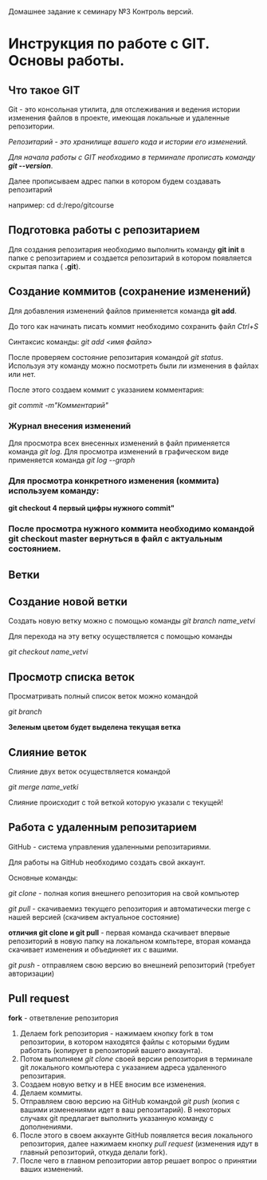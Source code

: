 Домашнее задание к семинару №3 Контроль версий.
# Инструкция по работе с GIT. Основы работы.

## Что такое GIT	
Git - это консольная утилита,  для отслеживания и ведения истории изменения файлов в проекте, имеющая локальные и удаленные репозитории. 

*Репозитарий - это хранилище вашего кода и истории его изменений.*

*Для начала работы с GIT необходимо в терминале прописать команду **git --version***.

Далее прописываем адрес папки в котором будем создавать репозитарий

например: cd d:/repo/gitcourse

## Подготовка работы с репозитарием

Для создания репозитария необходимо выполнить команду **git init** в папке с репозитарием и создается репозитарий в котором появляется скрытая папка (  **.git**).

## Создание коммитов (сохранение изменений)

Для добавления изменений файлов применяется команда **git add**.

До того как начинать писать коммит необходимо сохранить файл *Ctrl+S*

Синтаксис команды: *git add <имя файла>*

После проверяем состояние репозитария командой 
*git status*.
Используя эту команду можно посмотреть были ли изменения в файлах или нет.

После этого создаем коммит с указанием комментария: 

*git commit -m"Комментарий"*

### Журнал внесения изменений

Для просмотра всех внесенных изменений в файл применяется команда *git log*.
Для просмотра изменений в графическом виде применяется команда *git log --graph*

### Для просмотра конкретного изменения (коммита) используем команду: 
**git checkout 4 первый цифры нужного commit"**

### После просмотра нужного коммита необходимо командой **git checkout master** вернуться в файл с актуальным состоянием.

## Ветки

## Создание новой ветки
Создать новую ветку можно с помощью команды
 *git branch name_vetvi*

Для перехода на эту ветку осуществляется с помощью команды

*git checkout name_vetvi*

## Просмотр списка веток

Просматривать полный список веток можно командой 

*git branch*

**Зеленым цветом будет выделена текущая ветка**

## Слияние веток

Слияние двух веток осуществляется командой 

*git merge name_vetki*

Слияние происходит с той веткой которую указали с текущей!


## Работа с удаленным репозитарием

GitHub - система управления удаленными репозитариями.

Для работы на GitHub необходимо создать свой аккаунт. 

Основные команды:

*git clone* - полная копия внешнего репозитория на свой компьютер

*git pull* - скачиваемиз текущего репозитория и автоматически merge с нашей версией (скачивем актуальное состояние)

**отличия git clone и git pull** - первая команда скачивает впервые репозиторий в новую папку на локальном компьтере, вторая команда скачивает изменения и объединяет их 
с вашими.

*git push* - отправляем свою версию во внешнеий репозиторий (требует авторизации)

## Pull request

**fork** - ответвление репозитория

1. Делаем fork репозитория  - нажимаем кнопку fork в том репозитории,  в котором находятся файлы с которыми будим работать (копирует в репозиторий вашего аккаунта).
2. Потом выполняем *git clone* своей версии репозитория в терминале git локального компьютера c указанием адреса удаленного репозитария.
3. Создаем новую ветку и в НЕЕ вносим все изменения.
4. Делаем коммиты.
5. Отправляем свою версию на GitHub командой *git push* (копия с вашими изменениями идет в ваш репозитарий). В некоторых случаях git предлагает выполнить указанную команду с дополнениями.
6. После этого в своем аккаунте GitHub появляется весия локального репозитория,  далее нажимаем кнопку *pull request* (изменения идут в главный репозиторий, откуда делали fork). 
7. После чего в главном репозитории автор решает вопрос о принятии ваших изменений.


